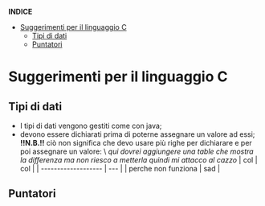 
**INDICE**
- [Suggerimenti per il linguaggio C](#suggerimenti-per-il-linguaggio-c)
  - [Tipi di dati](#tipi-di-dati)
  - [Puntatori](#puntatori)



# Suggerimenti per il linguaggio C

## Tipi di dati
  - I tipi di dati vengono gestiti come con java;
  - devono essere dichiarati prima di poterne assegnare un valore ad essi; **!!N.B.!!** ciò non significa che devo usare più righe per dichiarare e per poi assegnare un valore: \ *qui dovrei aggiungere una table che mostra la differenza ma non riesco a metterla quindi mi attacco al cazzo*
| col                 | col |
| ------------------- | --- |
| perche non funziona | sad |

    
## Puntatori